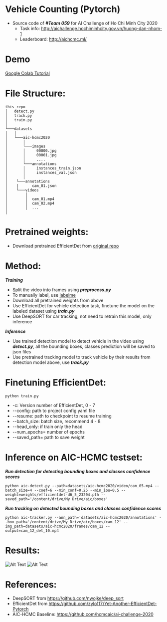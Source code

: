 # Vehicle Counting (Pytorch)

- Source code of ***#Team 059*** for AI Challenge of Ho Chi Minh City 2020
  - Task info: http://aichallenge.hochiminhcity.gov.vn/huong-dan-nhom-1
  - Leaderboard: http://aichcmc.ml/

# Demo
[Google Colab Tutorial](./demo/AIC_HCMC.ipynb)

# File Structure:
```
this repo
│   detect.py
│   track.py
│   train.py
│
└───datasets  
│   │
│   └───aic-hcmc2020
│       │
│       └───images
│       │     00000.jpg
│       │     00001.jpg
│       │     ....
│       └───annotations
│       │     instances_train.json
│       │     instances_val.json
│       │
│    └───annotations
│    |      cam_01.json
│    └───videos
│        │   
│        │  cam_01.mp4
│        │  cam_02.mp4
│        │  ...
│           
```

# Pretrained weights:
- Download pretrained EfficientDet from [original repo](https://github.com/zylo117/Yet-Another-EfficientDet-Pytorch)


# Method:
***Training***
- Split the video into frames using ***preprocess.py***
- To manually label, use [labelme](https://github.com/wkentaro/labelme)
- Download all pretrained weights from above
- Use EfficientDet for vehicle detection task, finetune the model on the labeled dataset using ***train.py***
- Use DeepSORT for car tracking, not need to retrain this model, only inference

***Inference***
- Use trained detection model to detect vehicle in the video using ***detect.py***, all the bounding boxes, classes prediction will be saved to json files
- Use pretrained tracking model to track vehicle by their results from detection model above, use ***track.py*** 

# Finetuning EfficientDet:
```
python train.py 
```
- -c: Version number of EfficientDet, 0 - 7 
- --config: path to project config yaml file
- --resume: path to checkpoint to resume training
- --batch_size: batch size, recommend 4 - 8
- --head_only: if train only the head
- --num_epochs= number of epochs
- --saved_path= path to save weight


# Inference on AIC-HCMC testset:
***Run detection for detecting bounding boxes and classes confidence scores***
```
python aic-detect.py --path=datasets/aic-hcmc2020/video/cam_05.mp4 --batch_size=4 --coef=6 --min_conf=0.25 --min_iou=0.5 --weight=weights/efficientdet-d6_5_23204.pth --saved_path='/content/drive/My Drive/aic/boxes'
```
***Run tracking on detected bounding boxes and classes confidence scores***
```
python aic-tracker.py --ann_path='datasets/aic-hcmc2020/annotations' --box_path='/content/drive/My Drive/aic/boxes/cam_12' --img_path=datasets/aic-hcmc2020/frames/cam_12 --output=cam_12_det_10.mp4
```
# Results:

![Alt Text](results/cam09demo.gif)
![Alt Text](results/cam10_demo.gif)

# References:
- DeepSORT from https://github.com/nwojke/deep_sort
- EfficientDet from https://github.com/zylo117/Yet-Another-EfficientDet-Pytorch
- AIC-HCMC Baseline: https://github.com/hcmcaic/ai-challenge-2020
